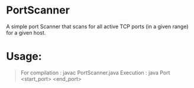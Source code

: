 # PortScanner
A simple port Scanner that scans for all active TCP ports (in a given range) for a given host.

# Usage:
  > For compilation : javac PortScanner.java
  > Execution       : java Port <start_port> <end_port>
